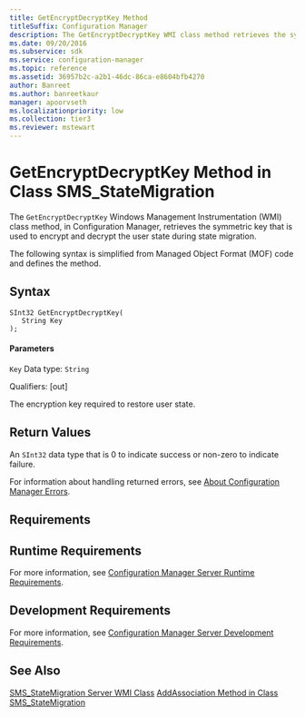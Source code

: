 ```yaml
---
title: GetEncryptDecryptKey Method
titleSuffix: Configuration Manager
description: The GetEncryptDecryptKey WMI class method retrieves the symmetric key that is used to encrypt and decrypt the user state during state migration.
ms.date: 09/20/2016
ms.subservice: sdk
ms.service: configuration-manager
ms.topic: reference
ms.assetid: 36957b2c-a2b1-46dc-86ca-e8604bfb4270
author: Banreet
ms.author: banreetkaur
manager: apoorvseth
ms.localizationpriority: low
ms.collection: tier3
ms.reviewer: mstewart
---
```

# GetEncryptDecryptKey Method in Class SMS_StateMigration
The `GetEncryptDecryptKey` Windows Management Instrumentation (WMI) class method, in Configuration Manager, retrieves the symmetric key that is used to encrypt and decrypt the user state during state migration.

 The following syntax is simplified from Managed Object Format (MOF) code and defines the method.

## Syntax

```
SInt32 GetEncryptDecryptKey(
   String Key
);
```

#### Parameters
 `Key`
 Data type: `String`

 Qualifiers: [out]

 The encryption key required to restore user state.

## Return Values
 An `SInt32` data type that is 0 to indicate success or non-zero to indicate failure.

 For information about handling returned errors, see [About Configuration Manager Errors](../../../develop/core/understand/about-configuration-manager-errors.md).

## Requirements

## Runtime Requirements
 For more information, see [Configuration Manager Server Runtime Requirements](../../../develop/core/reqs/server-runtime-requirements.md).

## Development Requirements
 For more information, see [Configuration Manager Server Development Requirements](../../../develop/core/reqs/server-development-requirements.md).

## See Also
 [SMS_StateMigration Server WMI Class](../../../develop/reference/osd/sms_statemigration-server-wmi-class.md)
 [AddAssociation Method in Class SMS_StateMigration](../../../develop/reference/osd/addassociation-method-in-class-sms_statemigration.md)
